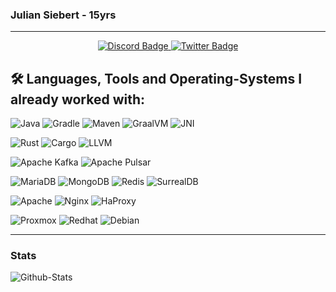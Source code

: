 ### Julian Siebert - 15yrs

---
<div id="badges" align="center">
  <a href="https://discordapp.com/users/652574214729236490">
    <img src="https://img.shields.io/badge/Discord-gray?style=for-the-badge&logo=discord&logoColor=white" alt="Discord Badge"/>
  </a>
  <a href="https://twitter.com/verklicktl">
    <img src="https://img.shields.io/badge/Twitter-blue?style=for-the-badge&logo=twitter&logoColor=white" alt="Twitter Badge"/>
  </a>
</div>

## 🛠️ Languages, Tools and Operating-Systems I already worked with:
![Java](https://img.shields.io/badge/java-%23c39054.svg?style=for-the-badge)
![Gradle](https://img.shields.io/badge/gradle-%2302303A.svg?style=for-the-badge&logo=gradle&logoColor=white)
![Maven](https://img.shields.io/badge/maven-%23C71A36.svg?style=for-the-badge&logo=apachemaven&logoColor=white)
![GraalVM](https://img.shields.io/badge/graalvm-%232e69ba.svg?style=for-the-badge)
![JNI](https://img.shields.io/badge/jni-%234B4B77.svg?style=for-the-badge)

![Rust](https://img.shields.io/badge/rust-%23000000.svg?style=for-the-badge&logo=rust&logoColor=white)
![Cargo](https://img.shields.io/badge/cargo-%238A9296.svg?style=for-the-badge)
![LLVM](https://img.shields.io/badge/llvm-%23262D3A.svg?style=for-the-badge&logo=llvm&logoColor=white)

![Apache Kafka](https://img.shields.io/badge/apache%20kafka-%23231F20.svg?style=for-the-badge&logo=apachekafka&logoColor=white)
![Apache Pulsar](https://img.shields.io/badge/apache%20pulsar-%23188FFF.svg?style=for-the-badge&logo=apachepulsar&logoColor=white)

![MariaDB](https://img.shields.io/badge/mariadb-%23003545.svg?style=for-the-badge&logo=mariadb&logoColor=white)
![MongoDB](https://img.shields.io/badge/mongodb-%2347A248.svg?style=for-the-badge&logo=mongodb&logoColor=white)
![Redis](https://img.shields.io/badge/redis-%23DC382D.svg?style=for-the-badge&logo=redis&logoColor=white)
![SurrealDB](https://img.shields.io/badge/surrealdb-%23FF00A0.svg?style=for-the-badge&logo=surrealdb&logoColor=black)

![Apache](https://img.shields.io/badge/apache-%23D22128.svg?style=for-the-badge&logo=apache&logoColor=white)
![Nginx](https://img.shields.io/badge/nginx-%23009639.svg?style=for-the-badge&logo=nginx&logoColor=white)
![HaProxy](https://img.shields.io/badge/haproxy-%232962FF.svg?style=for-the-badge)

![Proxmox](https://img.shields.io/badge/proxmox-%23E57000.svg?style=for-the-badge&logo=proxmox&logoColor=white)
![Redhat](https://img.shields.io/badge/redhat-%23EE0000.svg?style=for-the-badge&logo=redhat&logoColor=white)
![Debian](https://img.shields.io/badge/debian-%23A81D33.svg?style=for-the-badge&logo=debian&logoColor=white)

---
### Stats

![Github-Stats](https://github-readme-stats.vercel.app/api?username=julian-siebert&show_icons=true&theme=dracula)
